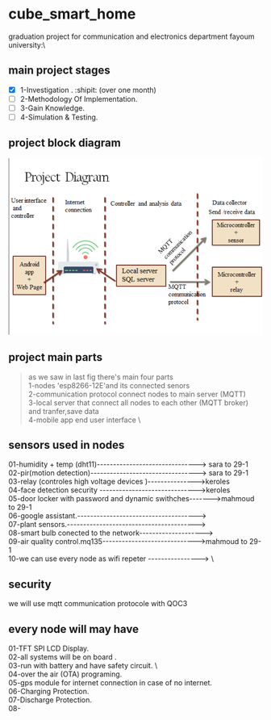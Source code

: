 # cube_smart_home
graduation project for communication and electronics department fayoum university:\
## main project stages 
- [x] 1-Investigation . :shipit:  (over one month) 
- [ ] 2-Methodology Of Implementation.
- [ ] 3-Gain Knowledge.
- [ ] 4-Simulation & Testing.

## project block diagram 
![](Screenshot.png)
## project main parts 
> as we saw in last fig there's main four parts \
1-nodes 'esp8266-12E'and its connected senors \
2-communication protocol connect nodes to main server (MQTT)\
3-local server that connect all nodes to each other (MQTT broker) and tranfer,save data \
4-mobile app end user interface  \

## sensors used in nodes 
01-humidity + temp (dht11)-------------------------------> sara to 29-1  
02-pir(motion detection)---------------------------------> sara to 29-1  \
03-relay (controles high voltage devices )--------------->keroles \
04-face detection security ------------------------------>keroles \
05-door locker with password and dynamic swithches------->mahmoud to 29-1 \
06-google assistant.-------------------------------------> \
07-plant sensors.----------------------------------------> \
08-smart bulb conected to the network--------------------> \
09-air quality control.mq135----------------------------->mahmoud to 29-1 \
10-we can use every node as wifi repeter ----------------> \

## security
we will use mqtt communication protocole with QOC3

## every node will may have 
01-TFT SPI LCD Display. \
02-all systems will be on board .\
03-run with battery and have safety circuit. \  
04-over the air (OTA) programing.\
05-gps module for internet connection in case of no internet.\
06-Charging Protection.\
07-Discharge Protection.\
08-
